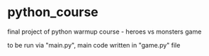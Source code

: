 # python_course
final project of python warmup course - heroes vs monsters game

to be run via "main.py", main code written in "game.py" file
